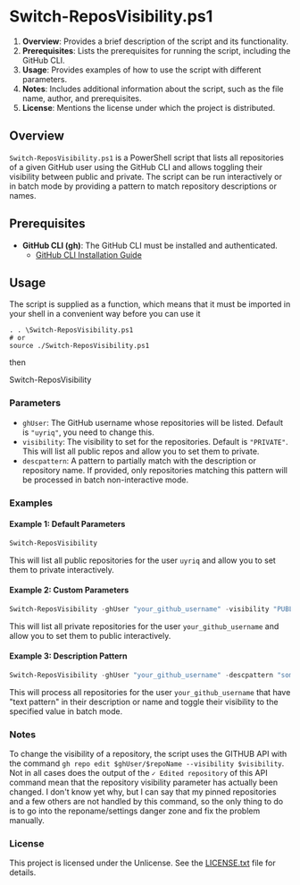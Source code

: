 
# Switch-ReposVisibility.ps1

1. **Overview**: Provides a brief description of the script and its functionality.
2. **Prerequisites**: Lists the prerequisites for running the script, including the GitHub CLI.
3. **Usage**: Provides examples of how to use the script with different parameters.
4. **Notes**: Includes additional information about the script, such as the file name, author, and prerequisites.
5. **License**: Mentions the license under which the project is distributed.

## Overview

`Switch-ReposVisibility.ps1` is a PowerShell script that lists all repositories of a given GitHub user using the GitHub CLI and allows toggling their visibility between public and private. The script can be run interactively or in batch mode by providing a pattern to match repository descriptions or names.

## Prerequisites

- **GitHub CLI (gh)**: The GitHub CLI must be installed and authenticated.
  - [GitHub CLI Installation Guide](https://cli.github.com/)

## Usage

The script is supplied as a function, which means that it must be imported in your shell in a convenient way before you can use it
```Pwsh
. . \Switch-ReposVisibility.ps1 
# or
source ./Switch-ReposVisibility.ps1
```
then 

Switch-ReposVisibility <supported parameters> 

### Parameters

- `ghUser`: The GitHub username whose repositories will be listed. Default is `"uyriq"`, you need to change this.
- `visibility`: The visibility to set for the repositories. Default is `"PRIVATE"`. This will list all public repos and allow you to set them to private.
- `descpattern`: A pattern to partially match with the description or repository name. If provided, only repositories matching this pattern will be processed in batch non-interactive mode.

### Examples

#### Example 1: Default Parameters
```powershell
Switch-ReposVisibility 

```
This will list all public repositories for the user `uyriq` and allow you to set them to private interactively.

#### Example 2: Custom Parameters
```powershell
Switch-ReposVisibility -ghUser "your_github_username" -visibility "PUBLIC"
```
This will list all private repositories for the user `your_github_username` and allow you to set them to public interactively.

#### Example 3: Description Pattern
```powershell
Switch-ReposVisibility -ghUser "your_github_username" -descpattern "some repeated text in repo description section"
```
This will process all repositories for the user `your_github_username` that have "text pattern" in their description or name and toggle their visibility to the specified value in batch mode.

### Notes

To change the visibility of a repository, the script uses the GITHUB API with the command `gh repo edit $ghUser/$repoName --visibility $visibility`. Not in all cases does the output of the `✓ Edited repository` of this API command mean that the repository visibility parameter has actually been changed. I don't know yet why, but I can say that my pinned repositories and a few others are not handled by this command, so the only thing to do is to go into the reponame/settings danger zone and fix the problem manually.

### License

This project is licensed under the Unlicense. See the [LICENSE.txt](#file:LICENSE.txt-context) file for details.




